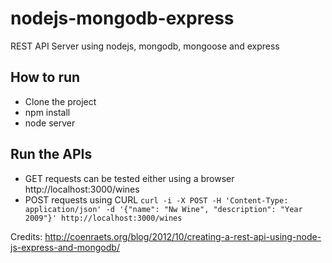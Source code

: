 # nodejs-mongodb-express

REST API Server using nodejs, mongodb, mongoose and express

## How to run

* Clone the project
* npm install
* node server

## Run the APIs

* GET requests can be tested either using a browser http://localhost:3000/wines
* POST requests using CURL
`curl -i -X POST -H 'Content-Type: application/json' -d '{"name": "Nw Wine", "description": "Year 2009"}' http://localhost:3000/wines`

Credits: http://coenraets.org/blog/2012/10/creating-a-rest-api-using-node-js-express-and-mongodb/
